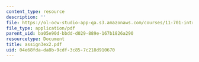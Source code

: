 ```yaml
---
content_type: resource
description: ''
file: https://ol-ocw-studio-app-qa.s3.amazonaws.com/courses/11-701-introduction-to-planning-institutional-processes-in-developing-countries-fall-2003/04e68fdada8b9cdf3c857c218d910670_assign3ex2.pdf
file_type: application/pdf
parent_uid: ba05e90d-bbdd-d029-889e-167b1826a290
resourcetype: Document
title: assign3ex2.pdf
uid: 04e68fda-da8b-9cdf-3c85-7c218d910670
---
```

